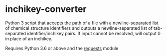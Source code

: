 # inchikey-converter

Python 3 script that accepts the path of a file with a newline-separated list of chemical structure identifiers and outputs a newline-separated list of tab-separated identifier/inchikey pairs. If input cannot be resolved, will output 0 in place of an inchikey.

Requires Python 3.6 or above and the [requests](https://pypi.org/project/requests/) module 
